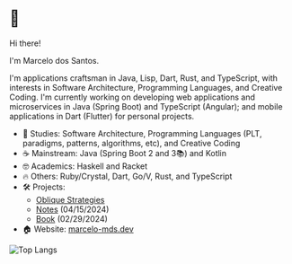 # 👋

Hi there!

I'm Marcelo dos Santos.

I'm applications craftsman in Java, Lisp, Dart, Rust, and TypeScript, with interests in Software Architecture, Programming Languages, and Creative Coding. I'm currently working on developing web applications and microservices in Java (Spring Boot) and TypeScript (Angular); and mobile applications in Dart (Flutter) for personal projects.

- 📘 Studies: Software Architecture, Programming Languages (PLT, paradigms, patterns, algorithms, etc), and Creative Coding
- ☕ Mainstream: Java (Spring Boot 2 and 3📚) and Kotlin
- 🤓 Academics: Haskell and Racket
- 🔥 Others: Ruby/Crystal, Dart, Go/V, Rust, and TypeScript
- 🛠 Projects:
  - [Oblique Strategies](https://play.google.com/store/apps/details?id=com.github.mdssjc.oblique_strategies 'Oblique Strategies')
  - [Notes](https://github.com/mdssjc/mds-notes 'Notes') (04/15/2024)
  - [Book](https://github.com/mdssjc/mds 'Book') (02/29/2024)
- 🏠 Website: [marcelo-mds.dev](https://marcelo-mds.dev/ 'marcelo-mds.dev')

![Top Langs](https://github-readme-stats.vercel.app/api/top-langs/?username=mdssjc&langs_count=10&layout=compact)
